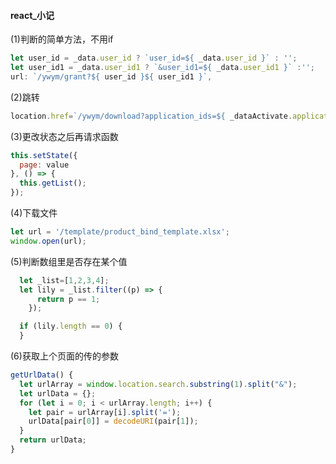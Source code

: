 #### react_小记

(1)判断的简单方法，不用if
```js
let user_id = _data.user_id ? `user_id=${ _data.user_id }` : '';
let user_id1 = _data.user_id1 ? `&user_id1=${ _data.user_id1 }` :'';
url: `/ywym/grant?${ user_id }${ user_id1 }`,
```

(2)跳转
```js
location.href=`/ywym/download?application_ids=${ _dataActivate.application_id }`;

```

(3)更改状态之后再请求函数

```js
this.setState({
  page: value
}, () => {
  this.getList();
});
```

(4)下载文件
```js
let url = '/template/product_bind_template.xlsx';
window.open(url);
```

(5)判断数组里是否存在某个值
```js
  let _list=[1,2,3,4];
  let lily = _list.filter((p) => {
      return p == 1;
    });

  if (lily.length == 0) {
  }

```

(6)获取上个页面的传的参数
```js
getUrlData() {
  let urlArray = window.location.search.substring(1).split("&");
  let urlData = {};
  for (let i = 0; i < urlArray.length; i++) {
    let pair = urlArray[i].split('=');
    urlData[pair[0]] = decodeURI(pair[1]);
  }
  return urlData;
}
```


